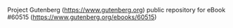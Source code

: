 Project Gutenberg (https://www.gutenberg.org) public repository for eBook #60515 (https://www.gutenberg.org/ebooks/60515)
